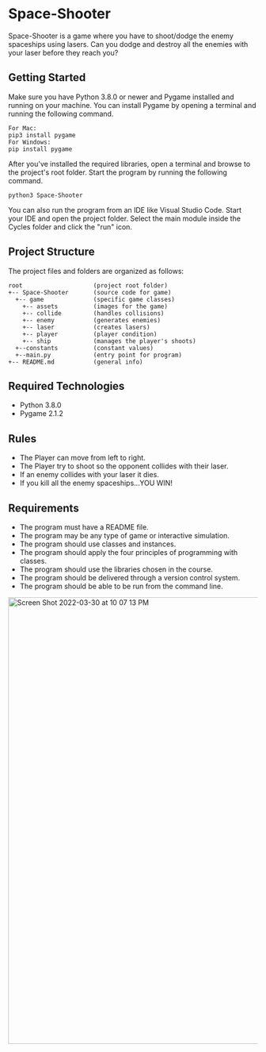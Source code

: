 # Space-Shooter

Space-Shooter is a game where you have to shoot/dodge the enemy spaceships using lasers. Can you dodge and destroy all the enemies with your laser before they reach you?

## Getting Started

Make sure you have Python 3.8.0 or newer and Pygame installed and running on your machine. You can install Pygame by opening a terminal and running the following command.
```
For Mac:
pip3 install pygame
For Windows:
pip install pygame
```
After you've installed the required libraries, open a terminal and browse to the project's root folder. Start the program by running the following command.
```
python3 Space-Shooter 
```
You can also run the program from an IDE like Visual Studio Code. Start your IDE and open the 
project folder. Select the main module inside the Cycles folder and click the "run" icon.

## Project Structure

The project files and folders are organized as follows:
```
root                    (project root folder)
+-- Space-Shooter       (source code for game)
  +-- game              (specific game classes)
    +-- assets          (images for the game)
    +-- collide         (handles collisions)
    +-- enemy           (generates enemies)
    +-- laser           (creates lasers)
    +-- player          (player condition)
    +-- ship            (manages the player's shoots)
  +--constants          (constant values)
  +--main.py            (entry point for program)
+-- README.md           (general info)
```

## Required Technologies

* Python 3.8.0
* Pygame 2.1.2

## Rules

- The Player can move from left to right.
- The Player try to shoot so the opponent collides with their laser.
- If an enemy collides with your laser it dies.
- If you kill all the enemy spaceships...YOU WIN!

## Requirements

- The program must have a README file.
- The program may be any type of game or interactive simulation.
- The program should use classes and instances.
- The program should apply the four principles of programming with classes.
- The program should use the libraries chosen in the course.
- The program should be delivered through a version control system.
- The program should be able to be run from the command line.

<img width="900" alt="Screen Shot 2022-03-30 at 10 07 13 PM" src="https://user-images.githubusercontent.com/94416292/160975459-8a200c3b-c3ec-4302-b21d-325177b3bd77.png">
